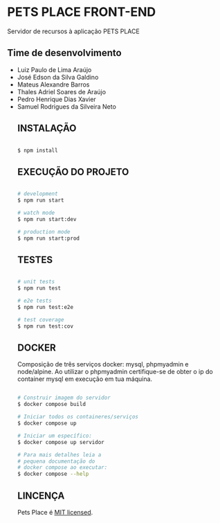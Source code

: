 # PETS PLACE FRONT-END

Servidor de recursos à aplicação PETS PLACE

## Time de desenvolvimento

<ul>
    <li> Luiz Paulo de Lima Araújo </li>
    <li> José Edson da Silva Galdino </li>
    <li> Mateus Alexandre Barros </li>
    <li> Thales Adriel Soares de Araújo </li>
    <li> Pedro Henrique Dias Xavier </li>
    <li> Samuel Rodrigues da Silveira Neto </li>
</u>

## INSTALAÇÃO

```bash

$ npm install

```

## EXECUÇÃO DO PROJETO

```bash

# development
$ npm run start

# watch mode
$ npm run start:dev

# production mode
$ npm run start:prod

```

## TESTES

```bash

# unit tests
$ npm run test

# e2e tests
$ npm run test:e2e

# test coverage
$ npm run test:cov

```

## DOCKER

Composição de três serviços docker: mysql, phpmyadmin e node/alpine.
Ao utilizar o phpmyadmin certifique-se de obter o
ip do container mysql em execução em tua máquina.

```bash

# Construir imagem do servidor
$ docker compose build

# Iniciar todos os containeres/serviços
$ docker compose up

# Iniciar um específico:
$ docker compose up servidor

# Para mais detalhes leia a
# pequena documentação do
# docker compose ao executar:
$ docker compose --help

```

## LINCENÇA

  Pets Place é [MIT licensed](https://github.com/nestjs/nest/blob/master/LICENSE).
